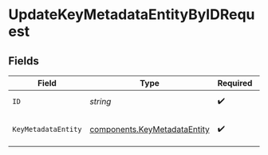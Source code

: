 # UpdateKeyMetadataEntityByIDRequest


## Fields

| Field                                                                        | Type                                                                         | Required                                                                     | Description                                                                  |
| ---------------------------------------------------------------------------- | ---------------------------------------------------------------------------- | ---------------------------------------------------------------------------- | ---------------------------------------------------------------------------- |
| `ID`                                                                         | *string*                                                                     | :heavy_check_mark:                                                           | Unique ID to PATCH                                                           |
| `KeyMetadataEntity`                                                          | [components.KeyMetadataEntity](../../models/components/keymetadataentity.md) | :heavy_check_mark:                                                           | KeyMetadataEntity object to be updated                                       |